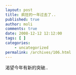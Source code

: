 ```yaml
---
layout: post
title: 疯狂的一年过去了..
published: true
author: moli
comments: true
date: 2008-12-12 12:12:00
tags: [ ]
categories:
    - uncategorized
permalink: /archives/106.html
---
```

渴望今年有新的突破..
